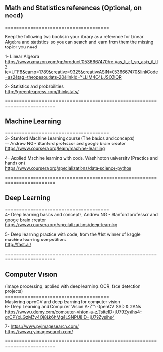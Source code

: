 ## Math and Statistics references (Optional, on need)
=====================================

Keep the following two books in your library as a reference for Linear Algebra and statistics, so you can search and learn from them the missing topics you need

1- Linear Algebra </br>
https://www.amazon.com/gp/product/0536667470/ref=as_li_qf_sp_asin_il_tl?ie=UTF8&camp=1789&creative=9325&creativeASIN=0536667470&linkCode=as2&tag=theopesoudats-20&linkId=YLLIM4C4LJSOZIQR

2- Statistics and probabilities </br>
http://greenteapress.com/thinkstats/

========================================================================

## Machine Learning
===================================== </br>
3- Stanford Machine Learning course (The basics and concepts) </br>
-- Andrew NG - Stanford professor and google brain creator </br>
https://www.coursera.org/learn/machine-learning

4- Applied Machine learning with code, Washington university (Practice and hands on) </br>
https://www.coursera.org/specializations/data-science-python

========================================================================

## Deep Learning </br>
===================================== </br>
4- Deep learning basics and concepts, Andrew NG - Stanford professor and google brain creator </br>
https://www.coursera.org/specializations/deep-learning </br>

5- Deep learning practice with code, from the #1st winner of kaggle machine learning competitions </br>
http://fast.ai/ </br>

========================================================================

## Computer Vision  </br>
(image processing, applied with deep learning, OCR, face detection projects) </br>
===================================== </br>
Mastering openCV and deep learning for computer vision </br>
6- Deep Learning and Computer Vision A-Z™: OpenCV, SSD & GANs  </br>
https://www.udemy.com/computer-vision-a-z/?siteID=jU79Zysihs4-grCPYxLGzMZy4Oj8Lk6hMg&LSNPUBID=jU79Zysihs4 </br>

7- https://www.pyimagesearch.com/ </br>
https://www.pyimagesearch.com/ </br>

========================================================================
